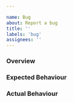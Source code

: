 ```yaml
---

name: Bug
about: Report a bug
title: ''
labels: 'bug'
assignees: ''
---
```


### Overview
<!-- Please describe the bug, including your browser and operating system versions, below: -->

### Expected Behaviour
<!-- Please describe how you expect this functionality to work: -->

### Actual Behaviour
<!-- Please describe how this functionality is actually working: -->
